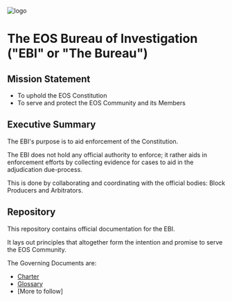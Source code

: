 ![logo](https://github.com/TheEOSBureau/OfficialDocumentation/blob/master/logo.png "The EOS Bureau of Investigation")

# The EOS Bureau of Investigation ("EBI" or "The Bureau")

## Mission Statement

 * To uphold the EOS Constitution
 * To serve and protect the EOS Community and its Members
 
## Executive Summary

The EBI's purpose is to aid enforcement of the Constitution.

The EBI does not hold any official authority to enforce; it rather aids in enforcement efforts by collecting evidence for cases to aid in the adjudication due-process.

This is done by collaborating and coordinating with the official bodies: Block Producers and Arbitrators.

## Repository

This repository contains official documentation for the EBI.

It lays out principles that altogether form the intention and promise to serve the EOS Community.

The Governing Documents are:

 * [Charter](https://github.com/TheEOSBureau/OfficialDocumentation/blob/master/Charter.md)
 * [Glossary](https://github.com/TheEOSBureau/OfficialDocumentation/blob/master/Glossary.md)
 * [More to follow]
